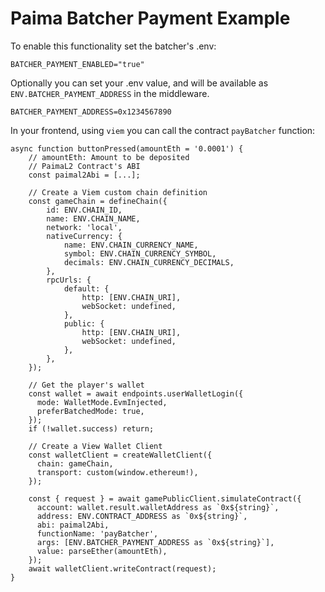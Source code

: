 # Paima Batcher Payment Example

To enable this functionality set the batcher's .env:
```
BATCHER_PAYMENT_ENABLED="true"
```

Optionally you can set your .env value, and will be available as `ENV.BATCHER_PAYMENT_ADDRESS` in the middleware.
```
BATCHER_PAYMENT_ADDRESS=0x1234567890
```

In your frontend, using `viem` you can call the contract `payBatcher` function:

```TS
async function buttonPressed(amountEth = '0.0001') {
    // amountEth: Amount to be deposited
    // PaimaL2 Contract's ABI
    const paimal2Abi = [...];

    // Create a Viem custom chain definition
    const gameChain = defineChain({
        id: ENV.CHAIN_ID,
        name: ENV.CHAIN_NAME,
        network: 'local',
        nativeCurrency: {
            name: ENV.CHAIN_CURRENCY_NAME,
            symbol: ENV.CHAIN_CURRENCY_SYMBOL,
            decimals: ENV.CHAIN_CURRENCY_DECIMALS,
        },
        rpcUrls: {
            default: {
                http: [ENV.CHAIN_URI],
                webSocket: undefined,
            },
            public: {
                http: [ENV.CHAIN_URI],
                webSocket: undefined,
            },
        },
    });

    // Get the player's wallet
    const wallet = await endpoints.userWalletLogin({
      mode: WalletMode.EvmInjected,
      preferBatchedMode: true,
    });
    if (!wallet.success) return;

    // Create a View Wallet Client
    const walletClient = createWalletClient({
      chain: gameChain,
      transport: custom(window.ethereum!),
    });

    const { request } = await gamePublicClient.simulateContract({
      account: wallet.result.walletAddress as `0x${string}`,
      address: ENV.CONTRACT_ADDRESS as `0x${string}`,
      abi: paimal2Abi,
      functionName: 'payBatcher',
      args: [ENV.BATCHER_PAYMENT_ADDRESS as `0x${string}`],
      value: parseEther(amountEth),
    });
    await walletClient.writeContract(request);
}
```